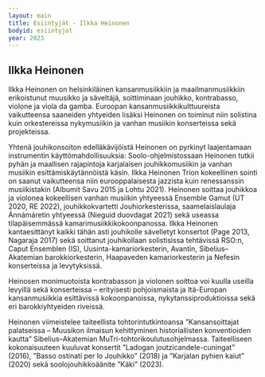```yaml
---
layout: main
title: Esiintyjät - Ilkka Heinonen
bodyid: esiintyjat
year: 2023
---
```


## Ilkka Heinonen

Ilkka Heinonen on helsinkiläinen kansanmusiikkiin ja maailmanmusiikkiin erikoistunut muusikko ja säveltäjä, soittiminaan jouhikko, kontrabasso, violone ja viola da gamba. Euroopan kansanmusiikkikulttuureista vaikutteensa saaneiden yhtyeiden lisäksi Heinonen on toiminut niin solistina kuin orkestereissa nykymusiikin ja vanhan musiikin konserteissa sekä projekteissa.

Yhtenä jouhikonsoiton edelläkävijöistä Heinonen on pyrkinyt laajentamaan instrumentin käyttömahdollisuuksia: Soolo-ohjelmistossaan Heinonen tutkii pyhän ja maallisen rajapintoja karjalaisen jouhikkomusiikin ja vanhan musiikin esittämiskäytännöistä käsin. Ilkka Heinonen Trion kokeellinen sointi on saanut vaikutteensa niin eurooppalaisesta jazzista kuin renessanssin musiikistakin (Albumit Savu 2015 ja Lohtu 2021). Heinonen soittaa jouhikkoa ja violonea kokeellisen vanhan musiikin yhtyeessä Ensemble Gamut (UT 2020, RE 2022), jouhikkokvartetti Jouhiorkesterissa, saamelaislaulaja Ánnámáretin yhtyeessä (Nieguid duovdagat 2021) sekä useassa tilapäisemmässä kamarimusiikkikokoonpanossa. Ilkka Heinonen kantaesittänyt kaikki tähän asti jouhikolle sävelletyt konsertot (Page 2013, Nagaraja 2017) sekä soittanut jouhikollaan solistisissa tehtävissä RSO:n, Caput Ensemblen (IS), Uusinta-kamariorkesterin, Avantin, Sibelius–Akatemian barokkiorkesterin, Haapaveden kamariorkesterin ja Nefesin konserteissa ja levytyksissä.

Heinosen monimuotoista kontrabasson ja violonen soittoa voi kuulla useilla levyillä sekä konserteissa – erityisesti pohjoismaista ja Itä-Europan kansanmusiikkia esittävissä kokoonpanoissa, nykytanssiproduktioissa sekä eri barokkiyhtyeiden riveissä.

Heinonen viimeistelee taiteellista tohtorintutkintoansa ”Kansansoittajat palatseissa – Muusikon ilmaisun kehittyminen historiallisten konventioiden kautta” Sibelius–Akatemian MuTri-tohtorikoulutusohjelmassa. Taiteelliseen kokonaisuuteen kuuluvat konsertit ”Ladogan joutzicandele-cuningat” (2016), ”Basso ostinati per lo Jouhikko” (2018) ja ”Karjalan pyhien kaiut” (2020) sekä soolojouhikkoäänite ”Käki” (2023). 